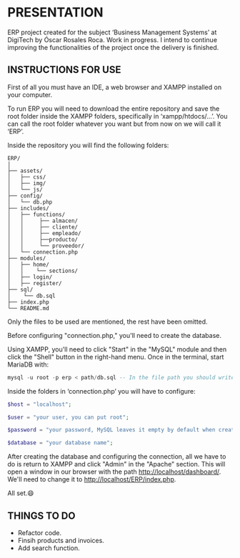 # PRESENTATION

ERP project created for the subject ‘Business Management Systems’ at DigiTech by Óscar Rosales Roca.
Work in progress. I intend to continue improving the functionalities of the project once the delivery is finished.

## INSTRUCTIONS FOR USE

First of all you must have an IDE, a web browser and XAMPP installed on your computer.

To run ERP you will need to download the entire repository and save the root folder inside the XAMPP folders, specifically in ‘xampp/htdocs/...’. You can call the root folder whatever you want but from now on we will call it ‘ERP’.

Inside the repository you will find the following folders:

```text
ERP/
│
├── assets/
│   ├── css/
│   ├── img/
│   └── js/
├── config/
│   └── db.php
├── includes/
│   ├── functions/
│   │     ├── almacen/
│   │     ├── cliente/
│   │     ├── empleado/
│   │     ├──producto/
│   │     └── proveedor/
│   └── connection.php
├── modules/
│   ├── home/
│   │    └── sections/
│   ├── login/
│   ├── register/
├── sql/
│    └── db.sql
├── index.php
└── README.md
```

Only the files to be used are mentioned, the rest have been omitted.

Before configuring "connection.php," you'll need to create the database.

Using XAMPP, you'll need to click "Start" in the "MySQL" module and then click the "Shell" button in the right-hand menu. Once in the terminal, start MariaDB with:

```sql
mysql -u root -p erp < path/db.sql -- In the file path you should write the absolute or relative path of your db.sql file, within ../ERP/sql/db.sql. Also in -p erp you can type whatever name you want.
```

Inside the folders in ‘connection.php’ you will have to configure:

```php
$host = "localhost";

$user = "your user, you can put root";

$password = "your password, MySQL leaves it empty by default when creating a database";

$database = "your database name";
```

After creating the database and configuring the connection, all we have to do is return to XAMPP and click "Admin" in the "Apache" section. This will open a window in our browser with the path [http://localhost/dashboard/](http://localhost/dashboard/). We'll need to change it to [http://localhost/ERP/index.php](http://localhost/ERP/index.php).

All set.😄

## THINGS TO DO

- Refactor code.
- Finsih products and invoices.
- Add search function.
